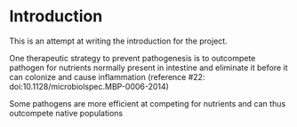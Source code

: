 # Introduction

This is an attempt at writing the introduction for the project.

One therapeutic strategy to prevent pathogenesis is to outcompete pathogen for nutrients normally present in intestine and eliminate it before it can colonize and cause inflammation (reference #22: doi:10.1128/microbiolspec.MBP-0006-2014)

Some pathogens are more efficient at competing for nutrients and can thus outcompete native populations
